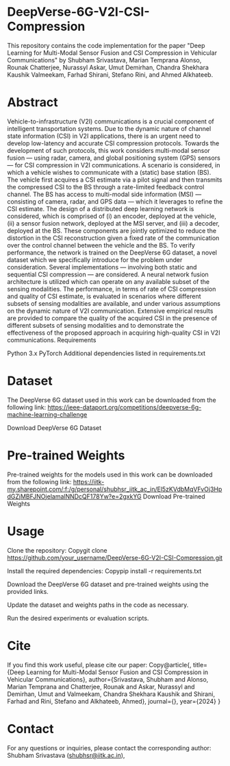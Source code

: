 # DeepVerse-6G-V2I-CSI-Compression
This repository contains the code implementation for the paper "Deep Learning for Multi-Modal Sensor Fusion and CSI Compression in Vehicular Communications" by Shubham Srivastava, Marian Temprana Alonso, Rounak Chatterjee, Nurassyl Askar, Umut Demirhan, Chandra Shekhara Kaushik Valmeekam, Farhad Shirani, Stefano Rini, and Ahmed Alkhateeb.

# Abstract
Vehicle-to-infrastructure (V2I) communications is a crucial component of intelligent transportation systems. Due to the dynamic nature of channel state information (CSI) in V2I applications, there is an urgent need to develop low-latency and accurate CSI compression protocols. Towards the development of such protocols, this work considers multi-modal sensor fusion — using radar, camera, and global positioning system (GPS) sensors — for CSI compression in V2I communications. A scenario is considered, in which a vehicle wishes to communicate with a (static) base station (BS). The vehicle first acquires a CSI estimate via a pilot signal and then transmits the compressed CSI to the BS through a rate-limited feedback control channel. The BS has access to multi-modal side information (MSI) — consisting of camera, radar, and GPS data — which it leverages to refine the CSI estimate. The design of a distributed deep learning network is considered, which is comprised of (i) an encoder, deployed at the vehicle, (ii) a sensor fusion network, deployed at the MSI server, and (iii) a decoder, deployed at the BS. These components are jointly optimized to reduce the distortion in the CSI reconstruction given a fixed rate of the communication over the control channel between the vehicle and the BS. To verify performance, the network is trained on the DeepVerse 6G dataset, a novel dataset which we specifically introduce for the problem under consideration. Several implementations — involving both static and sequential CSI compression — are considered. A neural network fusion architecture is utilized which can operate on any available subset of the sensing modalities. The performance, in terms of rate of CSI compression and quality of CSI estimate, is evaluated in scenarios where different subsets of sensing modalities are available, and under various assumptions on the dynamic nature of V2I communication. Extensive empirical results are provided to compare the quality of the acquired CSI in the presence of different subsets of sensing modalities and to demonstrate the effectiveness of the proposed approach in acquiring high-quality CSI in V2I communications.
Requirements

Python 3.x
PyTorch
Additional dependencies listed in requirements.txt

# Dataset
The DeepVerse 6G dataset used in this work can be downloaded from the following link:  https://ieee-dataport.org/competitions/deepverse-6g-machine-learning-challenge

Download DeepVerse 6G Dataset

# Pre-trained Weights
Pre-trained weights for the models used in this work can be downloaded from the following link: https://iitk-my.sharepoint.com/:f:/g/personal/shubhsr_iitk_ac_in/El5zKVdbMqVFvOj3HpdGZjMBFJNOjelamalNNDcQF178Yw?e=2gxkYG
Download Pre-trained Weights

# Usage

Clone the repository:
Copygit clone https://github.com/your_username/DeepVerse-6G-V2I-CSI-Compression.git

Install the required dependencies:
Copypip install -r requirements.txt

Download the DeepVerse 6G dataset and pre-trained weights using the provided links.

Update the dataset and weights paths in the code as necessary.

Run the desired experiments or evaluation scripts.

# Cite
If you find this work useful, please cite our paper:
Copy@article{,
  title={Deep Learning for Multi-Modal Sensor Fusion and CSI Compression in Vehicular Communications},
  author={Srivastava, Shubham and Alonso, Marian Temprana and Chatterjee, Rounak and Askar, Nurassyl and Demirhan, Umut and Valmeekam, Chandra Shekhara Kaushik and Shirani, Farhad and Rini, Stefano and Alkhateeb, Ahmed},
  journal={},
  year={2024}
}

# Contact
For any questions or inquiries, please contact the corresponding author:
Shubham Srivastava (shubhsr@iitk.ac.in),
